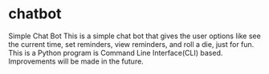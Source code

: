 # chatbot
Simple Chat Bot
This is a simple chat bot that gives the user options like see the current time, set reminders, view reminders, and roll a die, just for fun. This is a Python program is Command Line Interface(CLI) based. Improvements will be made in the future.

